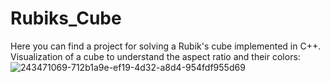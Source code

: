 # Rubiks_Cube
Here you can find a project for solving a Rubik's cube implemented in C++.
Visualization of a cube to understand the aspect ratio and their colors: 
![243471069-712b1a9e-ef19-4d32-a8d4-954fdf955d69](https://github.com/nastyxxaavs/Rubiks_Cube/assets/113058066/0bc5594a-c04b-4640-b931-5a001172f721)
